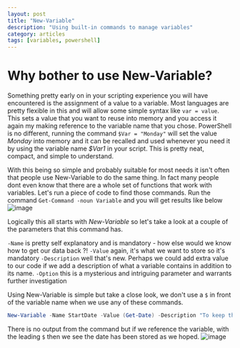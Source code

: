 ```yaml
---
layout: post
title: "New-Variable"
description: "Using built-in commands to manage variables"
category: articles
tags: [variables, powershell]
---
```


# Why bother to use New-Variable?

Something pretty early on in your scripting experience you will have encountered is the assignment of a value to a variable. Most languages are pretty flexible in this and will allow some simple syntax like ```var = value```. This sets a value that you want to reuse into memory and you access it again my making reference to the variable name that you chose. PowerShell is no different, running the command ```$Var = "Monday"``` will set the value *Monday* into memory and it can be recalled and used whenever you need it by using the variable name *$Var1* in your script. This is pretty neat, compact, and simple to understand.

With this being so simple and probably suitable for most needs it isn't often that people use New-Variable to do the same thing. In fact many people dont even know that there are a whole set of functions that work with variables. Let's run a piece of code to find those commands. Run the command ```Get-Command -noun Variable``` and you will get results like below
![image](https://user-images.githubusercontent.com/2597535/114295546-c88a9380-9a9d-11eb-9b77-4fdc7ae920af.png)

Logically this all starts with *New-Variable* so let's take a look at a couple of the parameters that this command has. 

```-Name``` is pretty self explanatory and is mandatory - how else would we know how to get our data back ?!
```-Value``` again, it's what we want to store so it's mandatory
```-Description``` well that's new. Perhaps we could add extra value to our code if we add a description of what a variable contains in addition to its name.
```-Option``` this is a mysterious and intriguing parameter and warrants further investigation

Using New-Variable is simple but take a close look, we don't use a ```$``` in front of the variable name when we use any of these commands.
```powershell
New-Variable -Name StartDate -Value (Get-Date) -Description "To keep the date and time that we started"
```
There is no output from the command but if we reference the variable, with the leading ```$``` then we see the date has been stored as we hoped.
![image](https://user-images.githubusercontent.com/2597535/114296760-f45d4780-9aa4-11eb-885f-dafad264f347.png)
